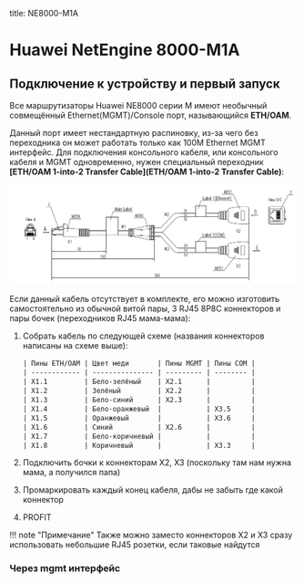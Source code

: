 title: NE8000-M1A

# Huawei NetEngine 8000-M1A

## Подключение к устройству и первый запуск

Все маршрутизаторы Huawei NE8000 серии M имеют необычный совмещённый Ethernet(MGMT)/Console порт, называющийся **ETH/OAM**.

Данный порт имеет нестандартную распиновку, из-за чего без переходника он может работать только как 100M Ethernet MGMT интерфейс. Для подключения консольного кабеля, или консольного кабеля и MGMT одновременно, нужен специальный переходник **[ETH/OAM 1-into-2 Transfer Cable](ETH/OAM 1-into-2 Transfer Cable)**:

<img src="./eth-oam-cable.png">

Если данный кабель отсутствует в комплекте, его можно изготовить самостоятельно из обычной витой пары, 3 RJ45 8P8C коннекторов и пары бочек (переходников RJ45 мама-мама):

1. Собрать кабель по следующей схеме (названия коннекторов написаны на схеме выше):

       | Пины ETH/OAM | Цвет меди       | Пины MGMT | Пины COM |
       | ------------ | --------------- | --------- | -------- |
       | X1.1         | Бело-зелёный    | X2.1      |          |
       | X1.2         | Зелёный         | X2.2      |          |
       | X1.3         | Бело-синий      | X2.3      |          |
       | X1.4         | Бело-оранжевый  |           | X3.5     |
       | X1.5         | Оранжевый       |           | X3.6     |
       | X1.6         | Синий           | X2.6      |          |
       | X1.7         | Бело-коричневый |           |          |
       | X1.8         | Коричневый      |           | X3.3     |

2. Подключить бочки к коннекторам X2, X3 (поскольку там нам нужна мама, а получился папа)

3. Промаркировать каждый конец кабеля, дабы не забыть где какой коннектор

4. PROFIT

!!! note "Примечание"
	Также можно заместо коннекторов X2 и X3 сразу использовать небольшие RJ45 розетки, если таковые найдутся



### Через mgmt интерфейс

